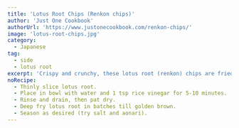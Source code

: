 ```yaml
---
title: 'Lotus Root Chips (Renkon chips)'
author: 'Just One Cookbook'
authorUrl: 'https://www.justonecookbook.com/renkon-chips/'
image: 'lotus-root-chips.jpg'
category:
  - Japanese
tag:
  - side
  - lotus root
excerpt: 'Crispy and crunchy, these lotus root (renkon) chips are fried to perfection and sprinkled with Himalayan pink salt and Japanese aonori seaweed powder.'
noRecipe:
  - Thinly slice lotus root.
  - Place in bowl with water and 1 tsp rice vinegar for 5-10 minutes.
  - Rinse and drain, then pat dry.
  - Deep fry lotus root in batches till golden brown.
  - Season as desired (try salt and aonari).
---
```

